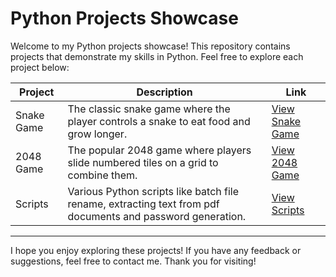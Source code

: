 # Python Projects Showcase

Welcome to my Python projects showcase! This repository contains projects that demonstrate my skills in Python. Feel free to explore each project below:

| Project       | Description                                                  | Link                                      |
|---------------|--------------------------------------------------------------|-------------------------------------------|
| Snake Game | The classic snake game where the player controls a snake to eat food and grow longer.  | [View Snake Game](snake-game/snake_game.py) |
| 2048 Game  | The popular 2048 game where players slide numbered tiles on a grid to combine them.  | [View 2048 Game](2048-game/2048_game.py)   |
| Scripts  | Various Python scripts like batch file rename, extracting text from pdf documents and password generation.  | [View Scripts](scripts/)   |

---

I hope you enjoy exploring these projects! If you have any feedback or suggestions, feel free to contact me. Thank you for visiting!
